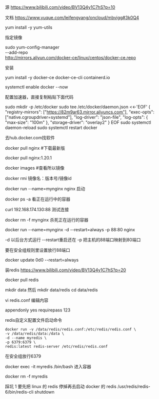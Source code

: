 源 https://www.bilibili.com/video/BV13Q4y1C7hS?p=10

文档 https://www.yuque.com/leifengyang/oncloud/mbvigg#3k0Q4

yum install -y yum-utils

指定镜像

sudo yum-config-manager \
--add-repo \
http://mirrors.aliyun.com/docker-ce/linux/centos/docker-ce.repo

安装

yum install -y docker-ce docker-ce-cli containerd.io

systemctl enable docker --now

配置加速器，直接复制粘贴下面代码

sudo mkdir -p /etc/docker
sudo tee /etc/docker/daemon.json <<-'EOF'
{
  "registry-mirrors": ["https://82m9ar63.mirror.aliyuncs.com"],
  "exec-opts": ["native.cgroupdriver=systemd"],
  "log-driver": "json-file",
  "log-opts": {
    "max-size": "100m"
  },
  "storage-driver": "overlay2"
}
EOF
sudo systemctl daemon-reload
sudo systemctl restart docker





去hub.docker.com找软件

docker pull nginx   	#下载最新版

docker pull nginx:1.20.1

docker images 		#查看所以镜像

docker rmi				镜像名：版本号/镜像id

docker run --name=mynginx nginx 	启动

docker ps -a				看正在运行中的容器

curl 192.168.174.130:88		测试连接

docker rm -f mynginx		杀死正在运行的容器

docker run --name=mynginx -d --restart=always -p 88:80 nginx

-d 以后台方式运行	--restart重启还在	-p 把主机的88端口映射到80端口

要在安全组规则里设置放行88端口

docker update 0d0 --restart=always



装redis	https://www.bilibili.com/video/BV13Q4y1C7hS?p=20

docker pull redis

mkdir data	然后	mkdir data/redis	cd data/redis

vi redis.conf	编辑内容

appendonly yes
requirepass 123

redis自定义配置文件启动命令

```console
docker run -v /data/redis/redis.conf:/etc/redis/redis.conf \
-v /data/redis/data:/data \
-d --name myredis \
-p 6379:6379 \
redis:latest redis-server /etc/redis/redis.conf
```

在安全组放行6379

docker exec -it  myredis /bin/bash		进入容器

docker rm -f myredis





踩坑
1 要先把 linux 的 redis 停掉再去启动 docker 的 redis
/usr/redis/redis-6/bin/redis-cli shutdown





